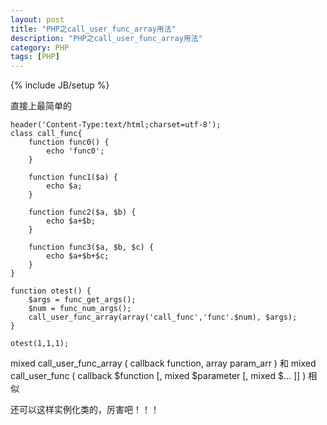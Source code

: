 ```yaml
---
layout: post
title: "PHP之call_user_func_array用法"
description: "PHP之call_user_func_array用法"
category: PHP
tags: [PHP]
---
```

{% include JB/setup %}

<p>直接上最简单的</p>

    header('Content-Type:text/html;charset=utf-8');
    class call_func{
        function func0() {
            echo 'func0';
        }

        function func1($a) {
            echo $a;
        }

        function func2($a, $b) {
            echo $a+$b;
        }

        function func3($a, $b, $c) {
            echo $a+$b+$c;
        }
    }

    function otest() {
        $args = func_get_args();    
        $num = func_num_args();
        call_user_func_array(array('call_func','func'.$num), $args);
    }

    otest(1,1,1);


<p>mixed call_user_func_array ( callback function, array param_arr ) 和 mixed call_user_func ( callback $function [, mixed $parameter [, mixed $... ]] ) 相似</p>

<p>还可以这样实例化类的，厉害吧！！！</p>
